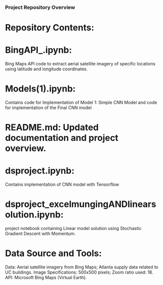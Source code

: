### Project Repository Overview
# Repository Contents:

# BingAPI_.ipynb: 

Bing Maps API code to extract aerial satellite imagery of specific locations using latitude and longitude coordinates.
# Models(1).ipynb:
Contains code for Implementation of Model 1: Simple CNN Model
and 
code for implementation of the Final CNN model

# README.md: Updated documentation and project overview.

# dsproject.ipynb: 

Contains implementation of CNN model with Tensorflow
# dsproject_excelmungingANDlinearsolution.ipynb: 

project notebook containing Linear model solution using Stochastic Gradient Descent with Momentum.

# Data Source and Tools:

Data: Aerial satellite imagery from Bing Maps; Atlanta supply data related to UC buildings.
Image Specifications: 500x500 pixels; Zoom ratio used: 18.
API: Microsoft Bing Maps (Virtual Earth).

